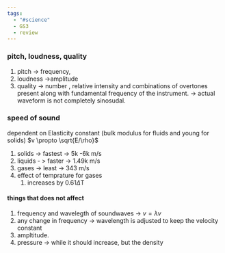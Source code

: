 ```yaml
---
tags:
  - "#science"
  - GS3
  - review
---
```

### pitch, loudness, quality
1. pitch -> frequency,
2. loudness ->amplitude
3. quality -> number , relative intensity and  combinations of overtones present along with fundamental frequency of the instrument. -> actual waveform is not completely sinosudal.
### speed of sound
dependent on Elasticity constant (bulk modulus for fluids and young for solids)
$v \propto \sqrt{E/\rho}$
1. solids -> fastest -> 5k -6k m/s
2. liquids - > faster -> 1.49k m/s
3. gases -> least -> 343 m/s
4. effect of temprature for gases
	1. increases by 0.61$\Delta$T
#### things that does not affect
1. frequency and wavelegth of soundwaves -> $v = \lambda\nu$
2. any change in frequency -> wavelength is adjusted to keep the velocity constant
3. ampltitude.
4. pressure -> while it should increase, but the density